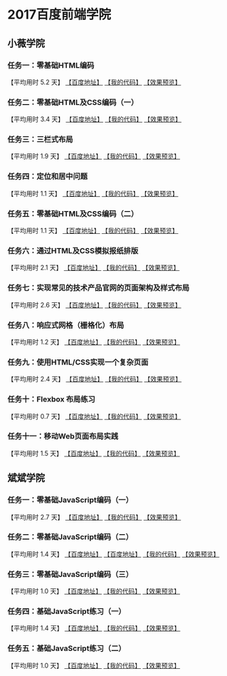 # 2017百度前端学院

## 小薇学院
### 任务一：零基础HTML编码

【平均用时 5.2 天】
[【百度地址】](http://ife.baidu.com/course/detail/id/90)
[【我的代码】](https://github.com/wangsiyuan233/IFE2017/tree/master/%E5%B0%8F%E8%96%87%E5%AD%A6%E9%99%A2/xiaowei_task1)
[【效果预览】](http://wangsiyuan233.cn/IFE2017/%E5%B0%8F%E8%96%87%E5%AD%A6%E9%99%A2/xiaowei_task1/xiaowei_task1.html)

### 任务二：零基础HTML及CSS编码（一）

【平均用时 3.4 天】
[【百度地址】](http://ife.baidu.com/course/detail/id/92)
[【我的代码】](https://github.com/wangsiyuan233/IFE2017/tree/master/%E5%B0%8F%E8%96%87%E5%AD%A6%E9%99%A2/xiaowei_task2)
[【效果预览】](http://wangsiyuan233.cn/IFE2017/%E5%B0%8F%E8%96%87%E5%AD%A6%E9%99%A2/xiaowei_task2/xiaowei_task2.html)

### 任务三：三栏式布局

【平均用时 1.9 天】
[【百度地址】](http://ife.baidu.com/course/detail/id/94)
[【我的代码】](https://github.com/wangsiyuan233/IFE2017/tree/master/%E5%B0%8F%E8%96%87%E5%AD%A6%E9%99%A2/xiaowei_task3)
[【效果预览】](http://wangsiyuan233.cn/IFE2017/%E5%B0%8F%E8%96%87%E5%AD%A6%E9%99%A2/xiaowei_task3/xiaowei_task3.html)

### 任务四：定位和居中问题

【平均用时 1.1 天】
[【百度地址】](http://ife.baidu.com/course/detail/id/95)
[【我的代码】](https://github.com/wangsiyuan233/IFE2017/tree/master/%E5%B0%8F%E8%96%87%E5%AD%A6%E9%99%A2/xiaowei_task4)
[【效果预览】](http://wangsiyuan233.cn/IFE2017/%E5%B0%8F%E8%96%87%E5%AD%A6%E9%99%A2/xiaowei_task4/xiaowei_task4.html)

### 任务五：零基础HTML及CSS编码（二）

【平均用时 1.1 天】
[【百度地址】](http://ife.baidu.com/course/detail/id/96)
[【我的代码】](https://github.com/wangsiyuan233/IFE2017/tree/master/%E5%B0%8F%E8%96%87%E5%AD%A6%E9%99%A2/xiaowei_task5)
[【效果预览】](http://wangsiyuan233.cn/IFE2017/%E5%B0%8F%E8%96%87%E5%AD%A6%E9%99%A2/xiaowei_task5/xiaowei_task5.html)

### 任务六：通过HTML及CSS模拟报纸排版

【平均用时 2.1 天】
[【百度地址】](http://ife.baidu.com/course/detail/id/99)
[【我的代码】](https://github.com/wangsiyuan233/IFE2017/tree/master/%E5%B0%8F%E8%96%87%E5%AD%A6%E9%99%A2/xiaowei_task6)
[【效果预览】](http://wangsiyuan233.cn/IFE2017/%E5%B0%8F%E8%96%87%E5%AD%A6%E9%99%A2/xiaowei_task6/xiaowei_task6.html)

### 任务七：实现常见的技术产品官网的页面架构及样式布局

【平均用时 2.6 天】
[【百度地址】](http://ife.baidu.com/course/detail/id/102)
[【我的代码】](https://github.com/wangsiyuan233/IFE2017/tree/master/%E5%B0%8F%E8%96%87%E5%AD%A6%E9%99%A2/xiaowei_task7)
[【效果预览】](http://wangsiyuan233.cn/IFE2017/%E5%B0%8F%E8%96%87%E5%AD%A6%E9%99%A2/xiaowei_task7/xiaowei_task7.html)

### 任务八：响应式网格（栅格化）布局

【平均用时 1.2 天】
[【百度地址】](http://ife.baidu.com/course/detail/id/104)
[【我的代码】](https://github.com/wangsiyuan233/IFE2017/tree/master/%E5%B0%8F%E8%96%87%E5%AD%A6%E9%99%A2/xiaowei_task8)
[【效果预览】](http://wangsiyuan233.cn/IFE2017/%E5%B0%8F%E8%96%87%E5%AD%A6%E9%99%A2/xiaowei_task8/xiaowei_task8.html)

### 任务九：使用HTML/CSS实现一个复杂页面

【平均用时 2.4 天】
[【百度地址】](http://ife.baidu.com/course/detail/id/113)
[【我的代码】](https://github.com/wangsiyuan233/IFE2017/tree/master/%E5%B0%8F%E8%96%87%E5%AD%A6%E9%99%A2/xiaowei_task9)
[【效果预览】](http://wangsiyuan233.cn/IFE2017/%E5%B0%8F%E8%96%87%E5%AD%A6%E9%99%A2/xiaowei_task9/xiaowei_task9.html)

### 任务十：Flexbox 布局练习

【平均用时 0.7 天】
[【百度地址】](http://ife.baidu.com/course/detail/id/113)
[【我的代码】](https://github.com/wangsiyuan233/IFE2017/tree/master/%E5%B0%8F%E8%96%87%E5%AD%A6%E9%99%A2/xiaowei_task10)
[【效果预览】](http://wangsiyuan233.cn/IFE2017/%E5%B0%8F%E8%96%87%E5%AD%A6%E9%99%A2/xiaowei_task10/xiaowei_task10.html)

### 任务十一：移动Web页面布局实践

【平均用时 1.5 天】
[【百度地址】](http://ife.baidu.com/course/detail/id/116)
[【我的代码】](https://github.com/wangsiyuan233/IFE2017/tree/master/%E5%B0%8F%E8%96%87%E5%AD%A6%E9%99%A2/xiaowei_task11)
[【效果预览】](http://wangsiyuan233.cn/IFE2017/%E5%B0%8F%E8%96%87%E5%AD%A6%E9%99%A2/xiaowei_task11/xiaowei_task11.html)

## 斌斌学院
### 任务一：零基础JavaScript编码（一）

【平均用时 2.7 天】
[【百度地址】](http://ife.baidu.com/course/detail/id/93)
[【我的代码】](https://github.com/wangsiyuan233/IFE2017/blob/master/%E5%BD%AC%E5%BD%AC%E5%AD%A6%E9%99%A2/binbin_task1/binbin_task1.html)
[【效果预览】](https://wangsiyuan233.github.io/IFE2017/%E5%BD%AC%E5%BD%AC%E5%AD%A6%E9%99%A2/binbin_task1/binbin_task1.html)

### 任务二：零基础JavaScript编码（二）

【平均用时 1.4 天】
[【百度地址】](http://ife.baidu.com/course/detail/id/91)
[【百度地址】](http://ife.baidu.com/course/detail/id/91)
[【我的代码】](https://github.com/wangsiyuan233/IFE2017/blob/master/%E5%BD%AC%E5%BD%AC%E5%AD%A6%E9%99%A2/binbin_task2/binbin_task2.html)
[【效果预览】](https://wangsiyuan233.github.io/IFE2017/%E5%BD%AC%E5%BD%AC%E5%AD%A6%E9%99%A2/binbin_task2/binbin_task2.html)
### 任务三：零基础JavaScript编码（三）

【平均用时 1.0 天】
[【百度地址】](http://ife.baidu.com/course/detail/id/98)
[【我的代码】](https://github.com/wangsiyuan233/IFE2017/blob/master/%E5%BD%AC%E5%BD%AC%E5%AD%A6%E9%99%A2/binbin_task3/binbin_task3.html)
[【效果预览】](https://wangsiyuan233.github.io/IFE2017/%E5%BD%AC%E5%BD%AC%E5%AD%A6%E9%99%A2/binbin_task3/binbin_task3.html)

### 任务四：基础JavaScript练习（一）

【平均用时 1.4 天】
[【百度地址】](http://ife.baidu.com/course/detail/id/103)
[【我的代码】](https://github.com/wangsiyuan233/IFE2017/blob/master/%E5%BD%AC%E5%BD%AC%E5%AD%A6%E9%99%A2/binbin_task4/binbin_task4.html)
[【效果预览】](https://wangsiyuan233.github.io/IFE2017/%E5%BD%AC%E5%BD%AC%E5%AD%A6%E9%99%A2/binbin_task4/binbin_task4.html)

### 任务五：基础JavaScript练习（二）

【平均用时 1.0 天】
[【百度地址】](http://ife.baidu.com/course/detail/id/105)
[【我的代码】](https://github.com/wangsiyuan233/IFE2017/blob/master/%E5%BD%AC%E5%BD%AC%E5%AD%A6%E9%99%A2/binbin_task5/binbin_task5.html)
[【效果预览】](https://wangsiyuan233.github.io/IFE2017/%E5%BD%AC%E5%BD%AC%E5%AD%A6%E9%99%A2/binbin_task5/binbin_task5.html)

